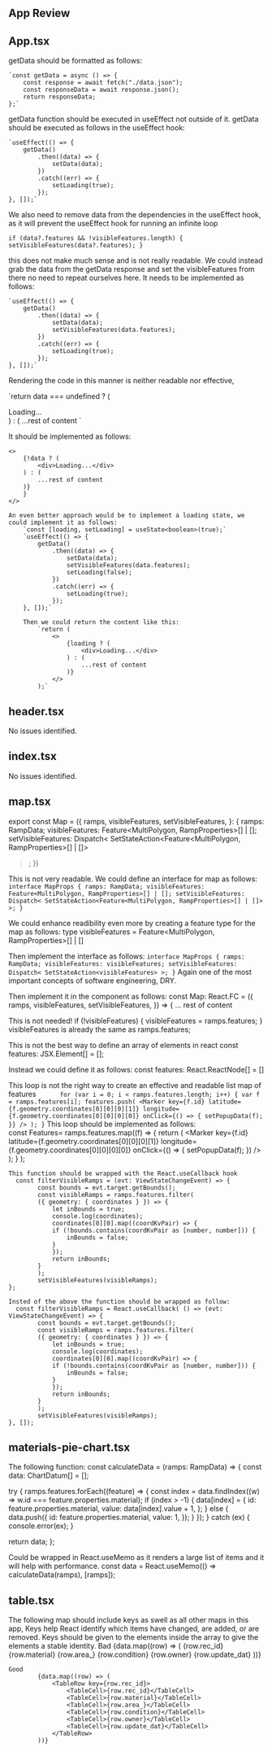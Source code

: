## App Review

## App.tsx

getData should be formatted as follows:

    `const getData = async () => {
        const response = await fetch("./data.json");
        const responseData = await response.json();
        return responseData;
    };`

getData function should be executed in useEffect not outside of it.
getData should be executed as follows in the useEffect hook:

    `useEffect(() => {
        getData()
            .then((data) => {
                setData(data);
            })
            .catch((err) => {
                setLoading(true);
            });
    }, []);`

We also need to remove data from the dependencies in the useEffect hook, as it will prevent the useEffect hook for running an infinite loop

`if (data?.features && !visibleFeatures.length) {
  setVisibleFeatures(data?.features);
}` 

this does not make much sense and is not really readable. We could instead grab the data from the getData response and set the visibleFeatures from there no need to repeat ourselves here. It needs to be implemented as follows:

    `useEffect(() => {
        getData()
            .then((data) => {
                setData(data);
                setVisibleFeatures(data.features);
            })
            .catch((err) => {
                setLoading(true);
            });
    }, []);`

Rendering the code in this manner is neither readable nor effective, 

`return data === undefined ? (
<div>Loading...</div>
) : (
    ...rest of content
    `

It should be implemented as follows:
    
    <>
        {!data ? (
            <div>Loading...</div>
        ) : (
            ...rest of content
        )}
        }
    </>

    An even better approach would be to implement a loading state, we could implement it as follows:
        `const [loading, setLoading] = useState<boolean>(true);`
        `useEffect(() => {
            getData()
                .then((data) => {
                    setData(data);
                    setVisibleFeatures(data.features);
                    setLoading(false);
                })
                .catch((err) => {
                    setLoading(true);
                });
        }, []);`

        Then we could return the content like this:
            `return (
                <>
                    {loading ? (
                        <div>Loading...</div>
                    ) : (
                        ...rest of content
                    )}
                </>
            );`
            
## header.tsx
No issues identified.

## index.tsx
No issues identified.

## map.tsx

export const Map = ({
  ramps,
  visibleFeatures,
  setVisibleFeatures,
}: {
  ramps: RampData;
  visibleFeatures: Feature<MultiPolygon, RampProperties>[] | [];
  setVisibleFeatures: Dispatch<
    SetStateAction<Feature<MultiPolygon, RampProperties>[] | []>
  >;
})

This is not very readable. We could define an interface for map as follows:
    `interface MapProps {
        ramps: RampData;
        visibleFeatures: Feature<MultiPolygon, RampProperties>[] | [];
        setVisibleFeatures: Dispatch<
            SetStateAction<Feature<MultiPolygon, RampProperties>[] | []>
        >;
    }`

We could enhance readibility even more by creating a feature type for the map as follows:
    type visibleFeatures = Feature<MultiPolygon, RampProperties>[] | []

Then implement the interface as follows:
    `interface MapProps {
        ramps: RampData;
        visibleFeatures: visibleFeatures;
        setVisibleFeatures: Dispatch<
            SetStateAction<visibleFeatures>
        >;
    }`
Again one of the most important concepts of software engineering, DRY.
    

Then implement it in the component as follows:
    const Map: React.FC<MapProps> = ({
        ramps,
        visibleFeatures,
        setVisibleFeatures,
    }) => {
        ... rest of content


  This is not needed!
  if (!visibleFeatures) {
    visibleFeatures = ramps.features;
  }
  visibleFeatures is already the same as ramps.features;

  This is not the best way to define an array of elements in react
  const features: JSX.Element[] = [];

  Instead we could define it as follows:
    const features: React.ReactNode[] = [] 

This loop is not the right way to create an effective and readable list map of features
`      for (var i = 0; i < ramps.features.length; i++) {
    var f = ramps.features[i];
    features.push(
      <Marker
        key={f.id}
        latitude={f.geometry.coordinates[0][0][0][1]}
        longitude={f.geometry.coordinates[0][0][0][0]}
        onClick={() => {
          setPopupData(f);
        }}
      />
    );
  }`
    This loop should be implemented as follows:  
    const Features= ramps.features.map((f) => {
        return (
            <Marker
                key={f.id}
                latitude={f.geometry.coordinates[0][0][0][1]}
                longitude={f.geometry.coordinates[0][0][0][0]}
                onClick={() => {
                    setPopupData(f);
                })
            />
        );
    }
    );

    This function should be wrapped with the React.useCallback hook
      const filterVisibleRamps = (evt: ViewStateChangeEvent) => {
            const bounds = evt.target.getBounds();
            const visibleRamps = ramps.features.filter(
            ({ geometry: { coordinates } }) => {
                let inBounds = true;
                console.log(coordinates);
                coordinates[0][0].map((coordKvPair) => {
                if (!bounds.contains(coordKvPair as [number, number])) {
                    inBounds = false;
                }
                });
                return inBounds;
            }
            );
            setVisibleFeatures(visibleRamps);
    };

    Insted of the above the function should be wrapped as follow:
      const filterVisibleRamps = React.useCallback( () => (evt: ViewStateChangeEvent) => {
            const bounds = evt.target.getBounds();
            const visibleRamps = ramps.features.filter(
            ({ geometry: { coordinates } }) => {
                let inBounds = true;
                console.log(coordinates);
                coordinates[0][0].map((coordKvPair) => {
                if (!bounds.contains(coordKvPair as [number, number])) {
                    inBounds = false;
                }
                });
                return inBounds;
            }
            );
            setVisibleFeatures(visibleRamps);
    }, []);


## materials-pie-chart.tsx

The following function:
const calculateData = (ramps: RampData) => {
  const data: ChartDatum[] = [];

  try {
    ramps.features.forEach((feature) => {
      const index = data.findIndex((w) => w.id === feature.properties.material);
      if (index > -1) {
        data[index] = {
          id: feature.properties.material,
          value: data[index].value + 1,
        };
      } else {
        data.push({
          id: feature.properties.material,
          value: 1,
        });
      }
    });
  } catch (ex) {
    console.error(ex);
  }

  return data;
};

Could be wrapped in React.useMemo as it renders a large list of items and it will help with performance.
    const data = React.useMemo(() => calculateData(ramps), [ramps]);

## table.tsx

The following map should include keys as swell as all other maps in this app, Keys help React identify which items have changed, are added, or are removed. Keys should be given to the elements inside the array to give the elements a stable identity.
    Bad
          {data.map((row) => (
            <TableRow>
              <TableCell>{row.rec_id}</TableCell>
              <TableCell>{row.material}</TableCell>
              <TableCell>{row.area_}</TableCell>
              <TableCell>{row.condition}</TableCell>
              <TableCell>{row.owner}</TableCell>
              <TableCell>{row.update_dat}</TableCell>
            </TableRow>
          ))}

    Good
            {data.map((row) => (
                <TableRow key={row.rec_id}>
                    <TableCell>{row.rec_id}</TableCell>
                    <TableCell>{row.material}</TableCell>
                    <TableCell>{row.area_}</TableCell>
                    <TableCell>{row.condition}</TableCell>
                    <TableCell>{row.owner}</TableCell>
                    <TableCell>{row.update_dat}</TableCell>
                </TableRow>
            ))}

